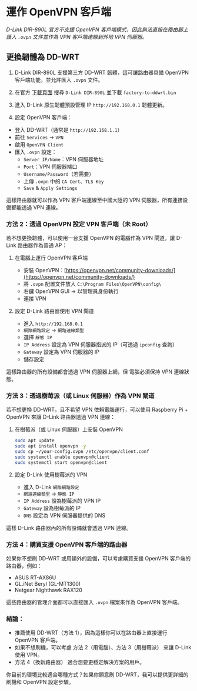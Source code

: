 # 運作 OpenVPN  客戶端

_D-Link DIR-890L 官方不支援 OpenVPN 客戶端模式，因此無法直接在路由器上匯入 `.ovpn` 文件並作為 VPN 客戶端連線到外地 VPN 伺服器。_

## 更換韌體為 DD-WRT

1. D-Link DIR-890L 支援第三方 DD-WRT 韌體，這可讓路由器具備 OpenVPN 客戶端功能，並允許匯入 `.ovpn` 文件。

2. 在官方 [下載頁面](https://dd-wrt.com/support/router-database/) 搜尋 `D-Link DIR-890L` 並下載 `factory-to-ddwrt.bin`

3. 進入 D-Link 原生韌體預設管理 IP `http://192.168.0.1` 韌體更新。

4. 設定 OpenVPN 客戶端：
- 登入 DD-WRT（通常是 `http://192.168.1.1`）
- 前往 `Services` → `VPN`
- 啟用 `OpenVPN Client`
- 匯入 `.ovpn` 設定：
  - `Server IP/Name`：VPN 伺服器地址
  - `Port`：VPN 伺服器端口
  - `Username/Password`（若需要）
  - 上傳 `.ovpn` 中的 `CA Cert`、`TLS Key`
  - `Save` & `Apply Settings`

這樣路由器就可以作為 VPN 客戶端連線至中國大陸的 VPN 伺服器，所有連接設備都能透過 VPN 連線。



### 方法 2：透過 OpenVPN 設定 VPN 客戶端（未 Root）
若不想更換韌體，可以使用一台支援 OpenVPN 的電腦作為 VPN 閘道，讓 D-Link 路由器作為普通 AP：

1. 在電腦上運行 OpenVPN 客戶端
   - 安裝 OpenVPN：[https://openvpn.net/community-downloads/](https://openvpn.net/community-downloads/)
   - 將 `.ovpn` 配置文件放入 `C:\Program Files\OpenVPN\config\`
   - 右鍵 OpenVPN GUI → 以管理員身份執行
   - 連接 VPN

2. 設定 D-Link 路由器使用 VPN 閘道
   - 進入 `http://192.168.0.1`
   - `網際網路設定` → `網路連線類型`
   - 選擇 `靜態 IP`
   - `IP Address` 設定為 VPN 伺服器指派的 IP（可透過 `ipconfig` 查詢）
   - `Gateway` 設定為 VPN 伺服器的 IP
   - 儲存設定

這樣路由器的所有設備都會透過 VPN 伺服器上網，但 電腦必須保持 VPN 連線狀態。



### 方法 3：透過樹莓派（或 Linux 伺服器）作為 VPN 閘道
若不想更換 DD-WRT，且不希望 VPN 依賴電腦運行，可以使用 Raspberry Pi + OpenVPN 來讓 D-Link 路由器透過 VPN 連線：

1. 在樹莓派（或 Linux 伺服器）上安裝 OpenVPN
   ```bash
   sudo apt update
   sudo apt install openvpn -y
   sudo cp ~/your-config.ovpn /etc/openvpn/client.conf
   sudo systemctl enable openvpn@client
   sudo systemctl start openvpn@client
   ```

2. 設定 D-Link 使用樹莓派的 VPN
   - 進入 D-Link `網際網路設定`
   - `網路連線類型` → `靜態 IP`
   - `IP Address` 設為樹莓派的 VPN IP
   - `Gateway` 設為樹莓派的 IP
   - `DNS` 設定為 VPN 伺服器提供的 DNS

這樣 D-Link 路由器內的所有設備就會透過 VPN 連線。



### 方法 4：購買支援 OpenVPN 客戶端的路由器
如果你不想刷 DD-WRT 或用額外的設備，可以考慮購買支援 OpenVPN 客戶端的路由器，例如：
- ASUS RT-AX86U
- GL.iNet Beryl (GL-MT1300)
- Netgear Nighthawk RAX120

這些路由器的管理介面都可以直接匯入 `.ovpn` 檔案來作為 OpenVPN 客戶端。



### 結論：
- 推薦使用 DD-WRT（方法 1），因為這樣你可以在路由器上直接運行 OpenVPN 客戶端。
- 如果不想刷機，可以考慮 方法 2（用電腦）、方法 3（用樹莓派） 來讓 D-Link 使用 VPN。
- 方法 4（換新路由器） 適合想要更穩定解決方案的用戶。

你目前的環境比較適合哪種方式？如果你願意刷 DD-WRT，我可以提供更詳細的刷機和 OpenVPN 設定步驟。